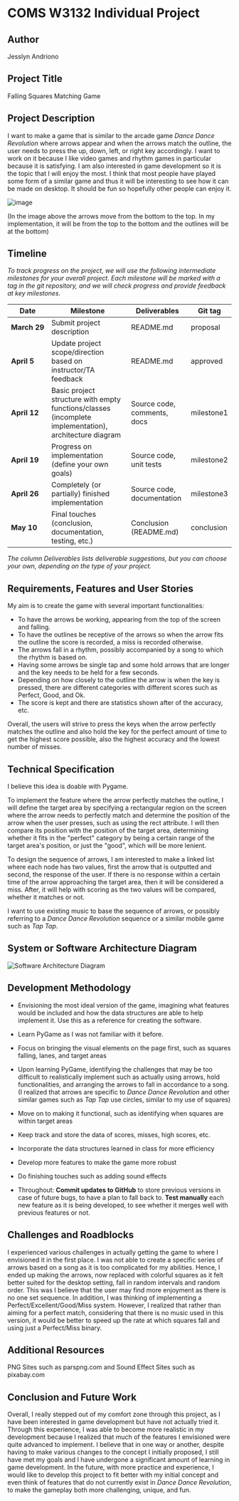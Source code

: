 # COMS W3132 Individual Project

## Author
Jesslyn Andriono

## Project Title
Falling Squares Matching Game

## Project Description
I want to make a game that is similar to the arcade game _Dance Dance Revolution_ where arrows appear and when the arrows match the outline, the user needs to press the up, down, left, or right key accordingly. I want to work on it because I like video games and rhythm games in particular because it is satisfying. I am also interested in game development so it is the topic that I will enjoy the most. I think that most people have played some form of a similar game and thus it will be interesting to see how it can be made on desktop. It should be fun so hopefully other people can enjoy it.

![image](https://github.com/coms-w3132/final-project-cactus273/assets/86728731/19b00eda-b442-4abd-a769-e82a084be84f)

(In the image above the arrows move from the bottom to the top. In my implementation, it will be from the top to the bottom and the outlines will be at the bottom)


## Timeline

*To track progress on the project, we will use the following intermediate milestones for your overall project. Each milestone will be marked with a tag in the git repository, and we will check progress and provide feedback at key milestones.*

| Date               | Milestone                                                                                              | Deliverables                | Git tag    |
|--------------------|--------------------------------------------------------------------------------------------------------|-----------------------------|------------|
| **March&nbsp;29**  | Submit project description                                                                             | README.md                   | proposal   |
| **April&nbsp;5**   | Update project scope/direction based on instructor/TA feedback                                         | README.md                   | approved   |
| **April&nbsp;12**  | Basic project structure with empty functions/classes (incomplete implementation), architecture diagram | Source code, comments, docs | milestone1 |
| **April&nbsp;19**  | Progress on implementation (define your own goals)                                                     | Source code, unit tests     | milestone2 |
| **April&nbsp;26**  | Completely (or partially) finished implementation                                                      | Source code, documentation  | milestone3 |
| **May&nbsp;10**    | Final touches (conclusion, documentation, testing, etc.)                                               | Conclusion (README.md)      | conclusion |

*The column Deliverables lists deliverable suggestions, but you can choose your own, depending on the type of your project.*

## Requirements, Features and User Stories
My aim is to create the game with several important functionalities:
- To have the arrows be working, appearing from the top of the screen and falling.
- To have the outlines be receptive of the arrows so when the arrow fits the outline the score is recorded, a miss is recorded otherwise.
- The arrows fall in a rhythm, possibly accompanied by a song to which the rhythm is based on.
- Having some arrows be single tap and some hold arrows that are longer and the key needs to be held for a few seconds.
- Depending on how closely to the outline the arrow is when the key is pressed, there are different categories with different scores such as Perfect, Good, and Ok.
- The score is kept and there are statistics shown after of the accuracy, etc.

Overall, the users will strive to press the keys when the arrow perfectly matches the outline and also hold the key for the perfect amount of time to get the highest score possible, also the highest accuracy and the lowest number of misses.

## Technical Specification
I believe this idea is doable with Pygame.

To implement the feature where the arrow perfectly matches the outline, I will define the target area by specifying a rectangular region on the screen where the arrow needs to perfectly match and determine the position of the arrow when the user presses, such as using the rect attribute. I will then compare its position with the position of the target area, determining whether it fits in the "perfect" category by being a certain range of the target area's position, or just the "good", which will be more lenient. 

To design the sequence of arrows, I am interested to make a linked list where each node has two values, first the arrow that is outputted and second, the response of the user. If there is no response within a certain time of the arrow approaching the target area, then it will be considered a miss. After, it will help with scoring as the two values will be compared, whether it matches or not.

I want to use existing music to base the sequence of arrows, or possibly referring to a _Dance Dance Revolution_ sequence or a similar mobile game such as _Tap Tap_.

## System or Software Architecture Diagram
![Software Architecture Diagram](https://github.com/coms-w3132/final-project-cactus273/assets/86728731/31fa62a3-93a3-41dc-b9bb-0a39d28341ac)


## Development Methodology
- Envisioning the most ideal version of the game, imagining what features would be included and how the data structures are able to help implement it. Use this as a reference for creating the software.
- Learn PyGame as I was not familiar with it before.
- Focus on bringing the visual elements on the page first, such as squares falling, lanes, and target areas
- Upon learning PyGame, identifying the challenges that may be too difficult to realistically implement such as actually using arrows, hold functionalities, and arranging the arrows to fall in accordance to a song. (I realized that arrows are specific to _Dance Dance Revolution_ and other similar games such as _Tap Tap_ use circles, similar to my use of squares)
- Move on to making it functional, such as identifying when squares are within target areas
- Keep track and store the data of scores, misses, high scores, etc.
- Incorporate the data structures learned in class for more efficiency
- Develop more features to make the game more robust
- Do finishing touches such as adding sound effects

- Throughout: **Commit updates to GitHub** to store previous versions in case of future bugs, to have a plan to fall back to. **Test manually** each new feature as it is being developed, to see whether it merges well with previous features or not.


## Challenges and Roadblocks
I experienced various challenges in actually getting the game to where I envisioned it in the first place. I was not able to create a specific series of arrows based on a song as it is too complicated for my abilities. Hence, I ended up making the arrows, now replaced with colorful squares as it felt better suited for the desktop setting, fall in random intervals and random order. This was I believe 
that the user may find more enjoyment as there is no one set sequence. In addition, I was thinking of implementing a Perfect/Excellent/Good/Miss system. However, I realized that rather than aiming for a perfect match, considering that there is no music used in this version, it would be better to speed up the rate at which squares fall and using just a Perfect/Miss binary. 

## Additional Resources
PNG Sites such as parspng.com and Sound Effect Sites such as pixabay.com

## Conclusion and Future Work
Overall, I really stepped out of my comfort zone through this project, as I have been interested in game development but have not actually tried it. Through this experience, I was able to become more realistic in my development because I realized that much of the features I envisioned were quite advanced to implement. I believe that in one way or another, despite having to make various changes to the concept I initially proposed, I still have met my goals and I have undergone a significant amount of learning in game development. In the future, with more practice and experience, I would like to develop this project to fit better with my initial concept and even think of features that do not currently exist in _Dance Dance Revolution_, to make the gameplay both more challenging, unique, and fun.
